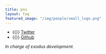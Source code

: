 ```yaml
---
title: pnu
layout: faq
featured_image: "/img/people/small_logo.png"
---
```

* {{<fa fa-twitter>}} [Twitter](https://twitter.com/simon_pnu)
* {{<fa fa-github>}} [Github](https://github.com/pnu-s)

*In charge of εxodus development.*
